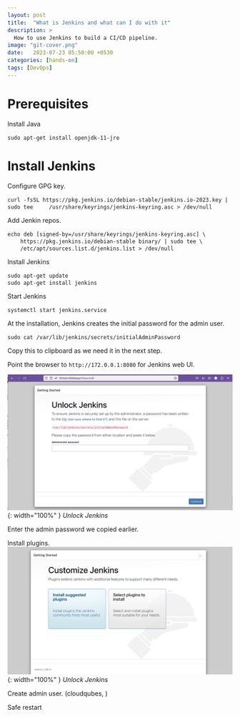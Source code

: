 ```yaml
---
layout: post
title:  "What is Jenkins and what can I do with it"
description: > 
  How to use Jenkins to build a CI/CD pipeline.
image: "git-cover.png"
date:   2023-07-23 05:50:00 +0530
categories: [hands-on]
tags: [DevOps]
---
```



# Prerequisites

Install Java
```shell
sudo apt-get install openjdk-11-jre
```

# Install Jenkins

Configure GPG key.

```shell
curl -fsSL https://pkg.jenkins.io/debian-stable/jenkins.io-2023.key | sudo tee     /usr/share/keyrings/jenkins-keyring.asc > /dev/null
```

Add Jenkin repos.
```shell
echo deb [signed-by=/usr/share/keyrings/jenkins-keyring.asc] \
    https://pkg.jenkins.io/debian-stable binary/ | sudo tee \
    /etc/apt/sources.list.d/jenkins.list > /dev/null
```

Install Jenkins
```shell
sudo apt-get update
sudo apt-get install jenkins
```

Start Jenkins
```shell
systemctl start jenkins.service
```

At the installation, Jenkins creates the initial password for the admin user.
```shell
sudo cat /var/lib/jenkins/secrets/initialAdminPassword
```
Copy this to clipboard as we need it in the next step.

Point the browser to `http://172.0.0.1:8080` for Jenkins web UI.

![Unlock Jenkins](/assets/images/jenkins/jenkins-unlock.png){: width="100%" }
*Unlock Jenkins*

Enter the admin password we copied earlier.

Install plugins.
![Unlock Jenkins](/assets/images/jenkins/jenkins-install-plugins.png){: width="100%" }
*Unlock Jenkins*

Create admin user. (cloudqubes, )

Safe restart


